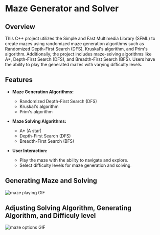 # Maze Generator and Solver

## Overview

This C++ project utilizes the Simple and Fast Multimedia Library (SFML) to create mazes using randomized maze generation algorithms such as Randomized Depth-First Search (DFS), Kruskal's algorithm, and Prim's algorithm. Additionally, the project includes maze-solving algorithms like A*, Depth-First Search (DFS), and Breadth-First Search (BFS). Users have the ability to play the generated mazes with varying difficulty levels.

## Features

- **Maze Generation Algorithms:**
  - Randomized Depth-First Search (DFS)
  - Kruskal's algorithm
  - Prim's algorithm

- **Maze Solving Algorithms:**
  - A* (A star)
  - Depth-First Search (DFS)
  - Breadth-First Search (BFS)

- **User Interaction:**
  - Play the maze with the ability to navigate and explore.
  - Select difficulty levels for maze generation and solving.


## Generating Maze and Solving 

![maze playing GIF](https://github.com/abdelrahmanHamdyG/Maze/assets/59124063/77d261fa-edd4-426b-bf39-060f6ad1acb8)

## Adjusting Solving Algorithm, Generating Algorithm, and Difficuly level

![maze options GIF](https://github.com/abdelrahmanHamdyG/Maze/assets/59124063/bbe629ea-051a-44ef-9866-2dc329d75c58)
